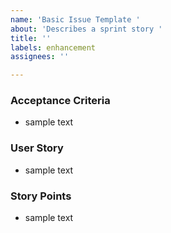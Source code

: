 ```yaml
---
name: 'Basic Issue Template '
about: 'Describes a sprint story '
title: ''
labels: enhancement
assignees: ''

---
```


### Acceptance Criteria
* sample text
### User Story
* sample text
### Story Points
* sample text
